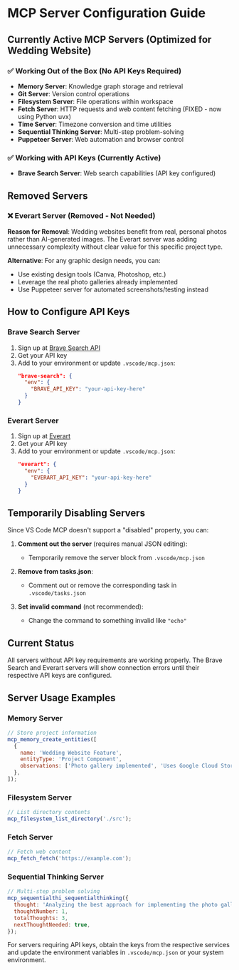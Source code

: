 # MCP Server Configuration Guide

## Currently Active MCP Servers (Optimized for Wedding Website)

### ✅ Working Out of the Box (No API Keys Required)

- **Memory Server**: Knowledge graph storage and retrieval
- **Git Server**: Version control operations
- **Filesystem Server**: File operations within workspace
- **Fetch Server**: HTTP requests and web content fetching (FIXED - now using Python uvx)
- **Time Server**: Timezone conversion and time utilities
- **Sequential Thinking Server**: Multi-step problem-solving
- **Puppeteer Server**: Web automation and browser control

### ✅ Working with API Keys (Currently Active)

- **Brave Search Server**: Web search capabilities (API key configured)

## Removed Servers

### ❌ Everart Server (Removed - Not Needed)

**Reason for Removal**: Wedding websites benefit from real, personal photos rather than AI-generated images. The Everart server was adding unnecessary complexity without clear value for this specific project type.

**Alternative**: For any graphic design needs, you can:

- Use existing design tools (Canva, Photoshop, etc.)
- Leverage the real photo galleries already implemented
- Use Puppeteer server for automated screenshots/testing instead

## How to Configure API Keys

### Brave Search Server

1. Sign up at [Brave Search API](https://api.search.brave.com/)
2. Get your API key
3. Add to your environment or update `.vscode/mcp.json`:
   ```json
   "brave-search": {
     "env": {
       "BRAVE_API_KEY": "your-api-key-here"
     }
   }
   ```

### Everart Server

1. Sign up at [Everart](https://everart.ai/)
2. Get your API key
3. Add to your environment or update `.vscode/mcp.json`:
   ```json
   "everart": {
     "env": {
       "EVERART_API_KEY": "your-api-key-here"
     }
   }
   ```

## Temporarily Disabling Servers

Since VS Code MCP doesn't support a "disabled" property, you can:

1. **Comment out the server** (requires manual JSON editing):
   - Temporarily remove the server block from `.vscode/mcp.json`

2. **Remove from tasks.json**:
   - Comment out or remove the corresponding task in `.vscode/tasks.json`

3. **Set invalid command** (not recommended):
   - Change the command to something invalid like `"echo"`

## Current Status

All servers without API key requirements are working properly. The Brave Search and Everart servers will show connection errors until their respective API keys are configured.

## Server Usage Examples

### Memory Server

```javascript
// Store project information
mcp_memory_create_entities([
  {
    name: 'Wedding Website Feature',
    entityType: 'Project Component',
    observations: ['Photo gallery implemented', 'Uses Google Cloud Storage'],
  },
]);
```

### Filesystem Server

```javascript
// List directory contents
mcp_filesystem_list_directory('./src');
```

### Fetch Server

```javascript
// Fetch web content
mcp_fetch_fetch('https://example.com');
```

### Sequential Thinking Server

```javascript
// Multi-step problem solving
mcp_sequentialthi_sequentialthinking({
  thought: 'Analyzing the best approach for implementing the photo gallery',
  thoughtNumber: 1,
  totalThoughts: 3,
  nextThoughtNeeded: true,
});
```

For servers requiring API keys, obtain the keys from the respective services and update the environment variables in `.vscode/mcp.json` or your system environment.
